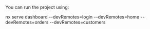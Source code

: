 You can run the project using:

nx serve dashboard --devRemotes=login --devRemotes=home --devRemotes=orders --devRemotes=customers

